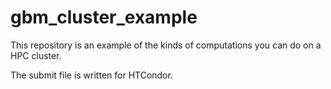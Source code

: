 # gbm_cluster_example

This repository is an example of the kinds of computations you can do on a HPC cluster.

The submit file is written for HTCondor.
